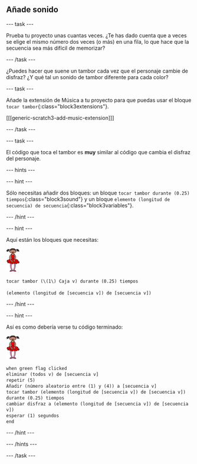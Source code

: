 ## Añade sonido

--- task ---

Prueba tu proyecto unas cuantas veces. ¿Te has dado cuenta que a veces se elige el mismo número dos veces (o más) en una fila, lo que hace que la secuencia sea más difícil de memorizar?

--- /task ---

¿Puedes hacer que suene un tambor cada vez que el personaje cambie de disfraz? ¿Y qué tal un sonido de tambor diferente para cada color?

--- task ---

Añade la extensión de Música a tu proyecto para que puedas usar el bloque `tocar tambor`{:class="block3extensions"}.

[[[generic-scratch3-add-music-extension]]]

--- /task ---

--- task ---

El código que toca el tambor es **muy** similar al código que cambia el disfraz del personaje.

--- hints ---



--- hint ---

Sólo necesitas añadir dos bloques: un bloque `tocar tambor durante (0.25) tiempos`{:class="block3sound"} y un bloque `elemento (longitud de secuencia) de secuencia`{:class="block3variables"}.

--- /hint ---

--- hint ---

Aquí están los bloques que necesitas:

![ballerina](images/ballerina.png)

```blocks3
tocar tambor (\(1\) Caja v) durante (0.25) tiempos 

(elemento (longitud de [secuencia v]) de [secuencia v])
```

--- /hint ---

--- hint ---

Así es como debería verse tu código terminado:

![ballerina](images/ballerina.png)

```blocks3
when green flag clicked
eliminar (todos v) de [secuencia v]
repetir (5)
Añadir (número aleatorio entre (1) y (4)) a [secuencia v]
tocar tambor (elemento (longitud de [secuencia v]) de [secuencia v]) durante (0.25) tiempos
cambiar disfraz a (elemento (longitud de [secuencia v]) de [secuencia v])
esperar (1) segundos
end
```

--- /hint ---

--- /hints ---

--- /task ---